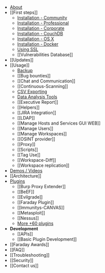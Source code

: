 * [About](https://github.com/infobyte/faraday/wiki)
* [[First steps]]
  * [Installation - Community](https://github.com/infobyte/faraday/wiki/installation-community)
  * [Installation - Professional](https://github.com/infobyte/faraday/wiki/installation-pro)
  * [Installation - Corporate](https://github.com/infobyte/faraday/wiki/installation-corp)
  * [Installation - CouchDB](https://github.com/infobyte/faraday/wiki/installation-couchdb)
  * [Installation - OS X](https://github.com/infobyte/faraday/wiki/Installation-OSX)
  * [Installation - Docker](https://github.com/infobyte/faraday/wiki/installation-docker)
  * [Using SSL](https://github.com/infobyte/faraday/wiki/SSL)
  * [[Vulnerabilities Database]]
* [[Updates]]
* [[Usage]]
  * [Backup](https://github.com/infobyte/faraday/wiki/backup-workspaces)
  * [[Bug bounties]]
  * [[Chat and Communication]]
  * [[Continuous-Scanning]]
  * [CSV Exporting](https://github.com/infobyte/faraday/wiki/Exporting-the-information)
  * [Data Analysis Tools](https://github.com/infobyte/faraday/wiki/Data-analysis-tools)
  * [[Executive Report]]
  * [[Helpers]]
  * [[JIRA Integration]]
  * [[LDAP]]
  * [[Manage Hosts and Services GUI WEB]]
  * [[Manage Users]]
  * [[Manage Workspaces]]
  * [[OSINT provider]]
  * [[Proxy]]
  * [[Scripts]]
  * [[Tag Use]]
  * [[Workspace-Diff]]
  * [[Workspace replication]]
* [Demos / Videos](https://github.com/infobyte/faraday/wiki/Demos)
* [[Architecture]]
* [Plugins](https://github.com/infobyte/faraday/wiki/Plugin-List)
  * [[Burp Proxy Extender]]
  * [[BeEF]]
  * [[Evilgrade]]
  * [[Faraday Plugin]]
  * [[Immunitys-CANVAS]]
  * [[Metasploit]]
  * [[Nessus]]
  * [More +60 plugins](https://github.com/infobyte/faraday/wiki/Plugin-List#list)
* **Development**
  * [[APIs]]
  * [[Basic Plugin Development]]
* [[Faraday Awards]]
* [[FAQ]]
* [[Troubleshooting]]
* [[Security]]
* [[Contact us]]
